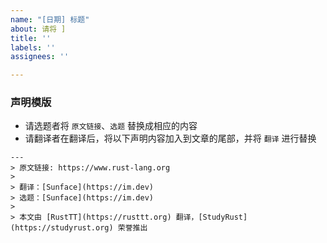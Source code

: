 ```yaml
---
name: "[日期] 标题"
about: 请将 ]
title: ''
labels: ''
assignees: ''

---
```


### 声明模版

- 请选题者将 `原文链接`、`选题` 替换成相应的内容
- 请翻译者在翻译后，将以下声明内容加入到文章的尾部，并将 `翻译` 进行替换

```
---
> 原文链接: https://www.rust-lang.org
> 
> 翻译：[Sunface](https://im.dev)
> 选题：[Sunface](https://im.dev)
>
> 本文由 [RustTT](https://rusttt.org) 翻译，[StudyRust](https://studyrust.org) 荣誉推出
```
